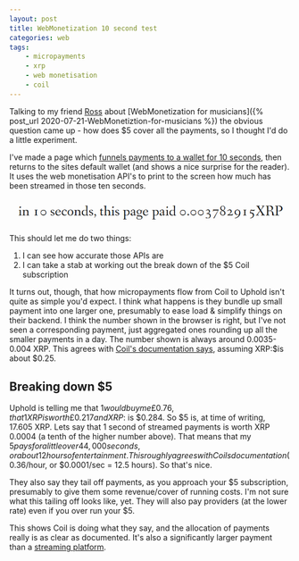 ```yaml
---
layout: post
title: WebMonetization 10 second test
categories: web
tags:
    - micropayments
    - xrp
    - web monetisation
    - coil
---
```


Talking to my friend [Ross](https://twitter.com/throwingsnow) about [WebMonetization for musicians]({% post_url 2020-07-21-WebMonetiztion-for-musicians %}) the obvious question came up - how does $5 cover all the payments, so I thought I'd do a little experiment.

I've made a page which [funnels payments to a wallet for 10 seconds](/web_mon_10sec_test.html), then returns to the sites default wallet (and shows a nice surprise for the reader). It uses the web monetisation API's to print to the screen how much has been streamed in those ten seconds.

![Ten second test results](/images/10_sec_test.png)

This should let me do two things:

1. I can see how accurate those APIs are
1. I can take a stab at working out the break down of the $5 Coil subscription

It turns out, though, that how micropayments flow from Coil to Uphold isn't quite as simple you'd expect. I think what happens is they bundle up small payment into one larger one, presumably to ease load & simplify things on their backend. I think the number shown in the browser is right, but I've not seen a corresponding payment, just aggregated ones rounding up all the smaller payments in a day. The number shown is always around 0.0035-0.004 XRP. This agrees with [Coil's documentation says](https://help.coil.com/accounts/membership-accounts#how-much-do-you-pay-out-to-creators), assuming XRP:$is about $0.25.

## Breaking down $5

Uphold is telling me that $1 would buy me £0.76, that 1 XRP is worth £0.217 and XRP:$ is $0.284. So $5 is, at time of writing, 17.605 XRP. Lets say that 1 second of streamed payments is worth XRP 0.0004 (a tenth of the higher number above). That means that my $5 pays for a little over 44,000 seconds, or about 12 hours of entertainment. This roughly agrees with Coils documentation ($0.36/hour, or $0.0001/sec = 12.5 hours). So that's nice.

They also say they tail off payments, as you approach your $5 subscription, presumably to give them some revenue/cover of running costs. I'm not sure what this tailing off looks like, yet. They will also pay providers (at the lower rate) even if you over run your $5.

This shows Coil is doing what they say, and the allocation of payments really is as clear as documented. It's also a significantly larger payment than a [streaming platform](https://soundcharts.com/blog/music-streaming-rates-payouts).